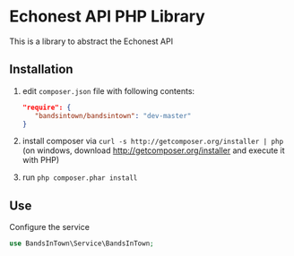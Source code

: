 Echonest API PHP Library
=====================
This is a library to abstract the Echonest API 

Installation
------------
  1. edit `composer.json` file with following contents:

     ```json
     "require": {
        "bandsintown/bandsintown": "dev-master"
     }
     ```
  2. install composer via `curl -s http://getcomposer.org/installer | php` (on windows, download
     http://getcomposer.org/installer and execute it with PHP)
  3. run `php composer.phar install`

Use
---
Configure the service
```php
use BandsInTown\Service\BandsInTown;

